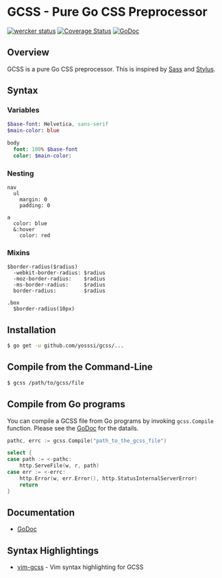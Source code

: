 # GCSS - Pure Go CSS Preprocessor

[![wercker status](https://app.wercker.com/status/4857161fd705e6c43df492e6a33ce87f/m "wercker status")](https://app.wercker.com/project/bykey/4857161fd705e6c43df492e6a33ce87f)
[![Coverage Status](https://img.shields.io/coveralls/yosssi/gcss.svg)](https://coveralls.io/r/yosssi/gcss?branch=master)
[![GoDoc](https://godoc.org/github.com/yosssi/gcss?status.svg)](https://godoc.org/github.com/yosssi/gcss)

## Overview

GCSS is a pure Go CSS preprocessor. This is inspired by [Sass](http://sass-lang.com/) and [Stylus](http://learnboost.github.io/stylus/).

## Syntax

### Variables

```sass
$base-font: Helvetica, sans-serif
$main-color: blue

body
  font: 100% $base-font
  color: $main-color:
```

### Nesting

```gcss
nav
  ul
    margin: 0
    padding: 0

a
  color: blue
  &:hover
    color: red
```

### Mixins

```gcss
$border-radius($radius)
  -webkit-border-radius: $radius
  -moz-border-radius:    $radius
  -ms-border-radius:     $radius
  border-radius:         $radius

.box
  $border-radius(10px)
```

## Installation

```sh
$ go get -u github.com/yosssi/gcss/...
```

## Compile from the Command-Line

```sh
$ gcss /path/to/gcss/file
```

## Compile from Go programs

You can compile a GCSS file from Go programs by invoking `gcss.Compile` function. Please see the [GoDoc](http://godoc.org/github.com/yosssi/gcss) for the datails.

```go
pathc, errc := gcss.Compile("path_to_the_gcss_file")

select {
case path := <-pathc:
	http.ServeFile(w, r, path)
case err := <-errc:
	http.Error(w, err.Error(), http.StatusInternalServerError)
	return
}
```

## Documentation

* [GoDoc](http://godoc.org/github.com/yosssi/gcss)

## Syntax Highlightings

* [vim-gcss](https://github.com/yosssi/vim-gcss) - Vim syntax highlighting for GCSS
